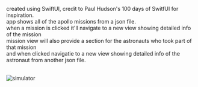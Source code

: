created using SwiftUI, credit to Paul Hudson's 100 days of SwitfUI for inspiration.<br/>
app shows all of the apollo missions from a json file.<br/>
when a mission is clicked it'll navigate to a new view showing detailed info of the mission<br/>
mission view will also provide a section for the astronauts who took part of that mission<br/> 
and when clicked navigatie to a new view showing detailed info of the astronaut from another json file.<br/>
<br/>

![simulator](https://github.com/user-attachments/assets/004fb956-e45f-4ff5-9869-52b663f8e331)




